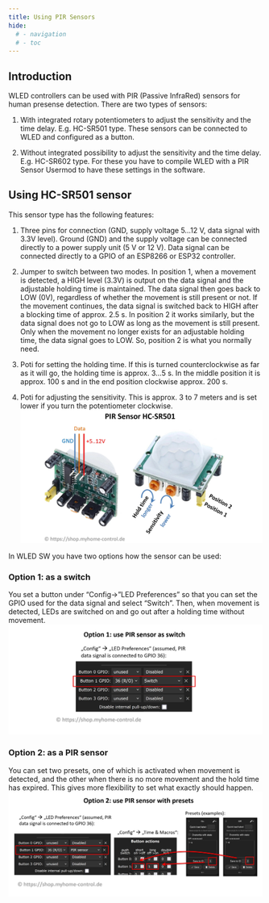 ```yaml
---
title: Using PIR Sensors
hide:
  # - navigation
  # - toc
---
```


## Introduction

WLED controllers can be used with PIR (Passive InfraRed) sensors for human presense detection. There are two types of sensors:

1. With integrated rotary potentiometers to adjust the sensitivity and the time delay. E.g. HC-SR501 type. These sensors can be connected to WLED and configured as a button.

2. Without integrated possibility to adjust the sensitivity and the time delay. E.g. HC-SR602 type. For these you have to compile WLED with a PIR Sensor Usermod to have these settings in the software.

## Using HC-SR501 sensor

This sensor type has the following features:

1. Three pins for connection (GND, supply voltage 5…12 V, data signal with 3.3V level). Ground (GND) and the supply voltage can be connected directly to a power supply unit (5 V or 12 V). Data signal can be connected directly to a GPIO of an ESP8266 or ESP32 controller.

2. Jumper to switch between two modes. In position 1, when a movement is detected, a HIGH level (3.3V) is output on the data signal and the adjustable holding time is maintained. The data signal then goes back to LOW (0V), regardless of whether the movement is still present or not. If the movement continues, the data signal is switched back to HIGH after a blocking time of approx. 2.5 s. In position 2 it works similarly, but the data signal does not go to LOW as long as the movement is still present. Only when the movement no longer exists for an adjustable holding time, the data signal goes to LOW. So, position 2 is what you normally need.

3. Poti for setting the holding time. If this is turned counterclockwise as far as it will go, the holding time is approx. 3…5 s. In the middle position it is approx. 100 s and in the end position clockwise approx. 200 s.

4. Poti for adjusting the sensitivity. This is approx. 3 to 7 meters and is set lower if you turn the potentiometer clockwise.
![](../assets/images/content/pir_sensor_hc_sr501.jpg)

In WLED SW you have two options how the sensor can be used:

### Option 1: as a switch

You set a button under “Config->”LED Preferences” so that you can set the GPIO used for the data signal and select “Switch”. Then, when movement is detected, LEDs are switched on and go out after a holding time without movement.
![](../assets/images/content/pir_sensor_as_switch.jpg)

### Option 2: as a PIR sensor

You can set two presets, one of which is activated when movement is detected, and the other when there is no more movement and the hold time has expired. This gives more flexibility to set what exactly should happen.
![](../assets/images/content/pir_sensor_as_pir.jpg)
